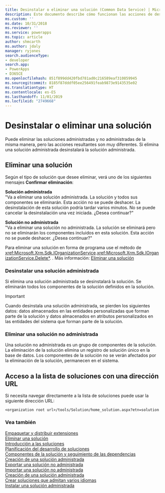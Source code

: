 ```yaml
---
title: Desinstalar o eliminar una solución (Common Data Service) | Microsoft Docs
description: Este documento describe cómo funcionan las acciones de desinstalación y eliminación de soluciones administradas y no administradas en Dynamics 365
ms.custom: ''
ms.date: 10/31/2018
ms.reviewer: ''
ms.service: powerapps
ms.topic: article
author: shmcarth
ms.author: jdaly
manager: ryjones
search.audienceType:
- developer
search.app:
- PowerApps
- D365CE
ms.openlocfilehash: 851f899dd420fbd781ad0c216589eaf310859945
ms.sourcegitcommit: 8185f87dddf05ee256491feab9873e9143535e02
ms.translationtype: HT
ms.contentlocale: es-ES
ms.lasthandoff: 11/01/2019
ms.locfileid: "2749668"
---
```

# <a name="uninstall-or-delete-a-solution"></a>Desinstalar o eliminar una solución

Puede eliminar las soluciones administradas y no administradas de la misma manera, pero las acciones resultantes son muy diferentes. Si elimina una solución administrada desinstalará la solución administrada.  
  
<a name="BKMK_DeleteSolution"></a>   
## <a name="delete-a-solution"></a>Eliminar una solución  
 Según el tipo de solución que desee eliminar, verá uno de los siguientes mensajes **Confirmar eliminación**:  
  
 **Solución administrada**  
 "Va a eliminar una solución administrada. La solución y todos sus componentes se eliminarán. Esta acción no se puede deshacer. La desinstalación de esta solución podría tardar varios minutos. No se puede cancelar la desinstalación una vez iniciada. ¿Desea continuar?"  
  
 **Solución no administrada**  
 "Va a eliminar una solución no administrada. La solución se eliminará pero no se eliminarán los componentes incluidos en esta solución. Esta acción no se puede deshacer. ¿Desea continuar?"  
  
 Para eliminar una solución en forma de programa use el método de <xref:Microsoft.Xrm.Sdk.IOrganizationService>.<xref:Microsoft.Xrm.Sdk.IOrganizationService.Delete*>. . Más información: [Eliminar una solución](work-solutions.md#BKMK_DeleteSolution)  
  
<a name="BKMK_UinstallAManagedSolution"></a>   
### <a name="uninstall-a-managed-solution"></a>Desinstalar una solución administrada  
 Si elimina una solución administrada se desinstalará la solución. Se eliminarán todos los componentes de la solución definidos en la solución.  
  
> [!IMPORTANT]
>  Cuando desinstala una solución administrada, se pierden los siguientes datos: datos almacenados en las entidades personalizadas que forman parte de la solución y datos almacenados en atributos personalizados en las entidades del sistema que forman parte de la solución.  
  
<a name="BKMK_DeleteUnmanagedSolution"></a>   
### <a name="delete-an-unmanaged-solution"></a>Eliminar una solución no administrada  
 Una solución no administrada es un grupo de componentes de la solución. La eliminación de la solución elimina un registro de solución único en la base de datos. Los componentes de la solución no se verán afectados por la eliminación de la solución, permanecen en el sistema.  
  
<a name="BKMK_AccessSolutionsGridWithUrl"></a>   
## <a name="access-the-solutions-list-with-a-url"></a>Acceso a la lista de soluciones con una dirección URL  
 Si necesita navegar directamente a la lista de soluciones puede usar la siguiente dirección URL:  
  
```http
<organization root url>/tools/Solution/home_solution.aspx?etn=solution  
```  
  
### <a name="see-also"></a>Vea también  
 [Empaquetar y distribuir extensiones](/dynamics365/customer-engagement/developer/package-distribute-extensions-use-solutions)   
 [Eliminar una solución](work-solutions.md#BKMK_DeleteSolution)   
 [Introducción a las soluciones](introduction-solutions.md)   
 [Planificación del desarrollo de soluciones](/dynamics365/customer-engagement/developer/plan-solution-development)   
 [Componentes de la solución y seguimiento de las dependencias](dependency-tracking-solution-components.md)   
 [Creación de una solución administrada](create-install-update-managed-solution.md#BKMK_CreateManagedSolution)   
 [Exportar una solución no administrada](create-export-import-unmanaged-solution.md#BKMK_UnmanagedSolution)   
 [Importar una solución no administrada](create-export-import-unmanaged-solution.md#BKMK_ImportUnmanagedSolution)   
 [Creación de una solución administrada](create-install-update-managed-solution.md#BKMK_CreateManagedSolution)   
 [Crear soluciones que admitan varios idiomas](create-solutions-support-multiple-languages.md)   
 [Instalar una solución administrada](create-install-update-managed-solution.md#BKMK_InstallManagedSolution)
